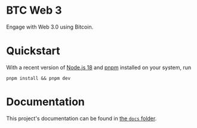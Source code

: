 # BTC Web 3

Engage with Web 3.0 using Bitcoin.

# Quickstart

With a recent version of [Node.js 18](https://nodejs.org/de/blog/announcements/v18-release-announce/) and [pnpm](https://pnpm.io/) installed on your system, run

```
pnpm install && pnpm dev
```

# Documentation

This project's documentation can be found in [the `docs` folder](./docs/README.md).
